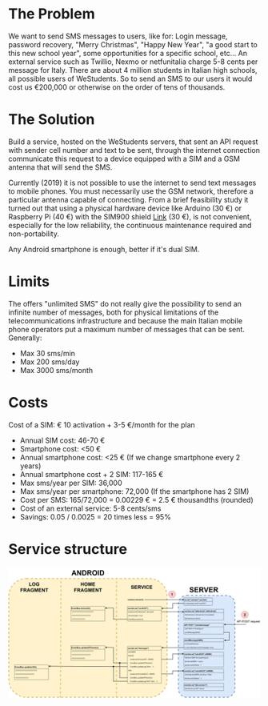 # The Problem

We want to send SMS messages to users, like for: Login message, password recovery, "Merry Christmas", "Happy New Year", "a good start to this new school year", some opportunities for a specific school, etc...
An external service such as Twillio, Nexmo or netfunitalia charge 5-8 cents per message for Italy.
There are about 4 million students in Italian high schools, all possible users of WeStudents.
So to send an SMS to our users it would cost us €200,000 or otherwise on the order of tens of thousands.

# The Solution

Build a service, hosted on the WeStudents servers, that sent an API request with sender cell number and text to be sent, through the internet connection communicate this request to a device equipped with a SIM and a GSM antenna that will send the SMS.

Currently (2019) it is not possible to use the internet to send text messages to mobile phones. You must necessarily use the GSM network, therefore a particular antenna capable of connecting.
From a brief feasibility study it turned out that using a physical hardware device like Arduino (30 €) or Raspberry Pi (40 €) with the SIM900 shield [Link](https://www.amazon.it/AZDelivery-SIM-900-Antenna-Arduino/dp/B01M9J4N56/ref=sr_1_2?ie=UTF8&qid=1544983884&sr=8-2&keywords=arduino+gsm+shield+2) (30 €), is not convenient, especially for the low reliability, the continuous maintenance required and non-portability.

Any Android smartphone is enough, better if it's dual SIM.


# Limits

The offers "unlimited SMS" do not really give the possibility to send an infinite number of messages, both for physical limitations of the telecommunications infrastructure and because the main Italian mobile phone operators put a maximum number of messages that can be sent. Generally:
- Max 30 sms/min
- Max 200 sms/day
- Max 3000 sms/month


# Costs

Cost of a SIM: € 10 activation + 3-5 €/month for the plan
- Annual SIM cost: 46-70 €
- Smartphone cost: <50 €
- Annual smartphone cost: <25 € (If we change smartphone every 2 years)
- Annual smartphone cost + 2 SIM: 117-165 €
- Max sms/year per SIM: 36,000
- Max sms/year per smartphone: 72,000 (If the smartphone has 2 SIM)
- Cost per SMS: 165/72,000 = 0.00229 € = 2.5 € thousandths (rounded)
- Cost of an external service: 5-8 cents/sms
- Savings: 0.05 / 0.0025 = 20 times less = 95%


# Service structure
![structure](https://github.com/ivaste/GatewaySMS/blob/master/Documentation/GatewaySMS.png)





